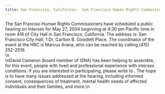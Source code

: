 ```yaml
---
title: San Francisco, California:  San Francisco Human Rights Commission hearing on intersex
---
```


The San Franciso Human Rights Commissioners have scheduled a public hearing on Intersex for May 27, 2004 beginning at 4:30 pm Pacific time in room 416 of City Hall in San Francisco, California. The address is: San Francisco City Hall, 1 Dr. Carlton B. Goodlett Place. The coordinator of the event at the <span class="caps">HRC</span> is Marcus Arana, who can be reached by calling (415) 252-2519.  
\n  
\nDavid Cameron (board member of <span class="caps">ISNA</span>) has been helping to assemble, for this event, people with lived and professional experience with intersex conditions. If you are interested in participating, please write to . The hope is to have many issues addressed at the hearing, including informed consent, consequences of treatment, mental health needs of affected individuals and their families, and more.\n<!--break-->